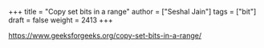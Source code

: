 +++
title = "Copy set bits in a range"
author = ["Seshal Jain"]
tags = ["bit"]
draft = false
weight = 2413
+++

<https://www.geeksforgeeks.org/copy-set-bits-in-a-range/>
